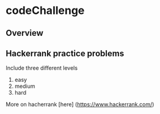 # codeChallenge

## Overview ##

## Hackerrank practice problems ##

Include three different levels 
  1. easy
  2. medium
  3. hard
  
More on hacherrank [here] (https://www.hackerrank.com/)
